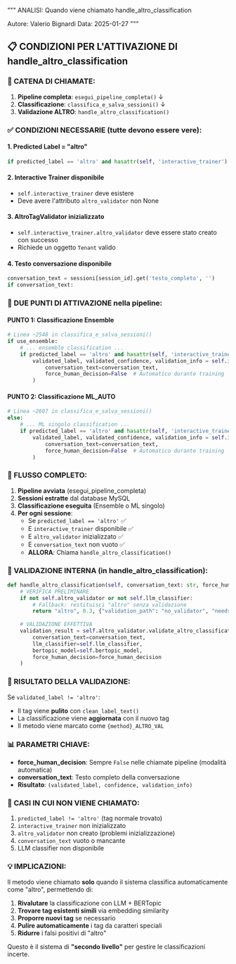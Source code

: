 """
ANALISI: Quando viene chiamato handle_altro_classification

Autore: Valerio Bignardi
Data: 2025-01-27
"""

## 📋 CONDIZIONI PER L'ATTIVAZIONE DI handle_altro_classification

### 🔗 CATENA DI CHIAMATE:

1. **Pipeline completa**: `esegui_pipeline_completa()`
   ↓
2. **Classificazione**: `classifica_e_salva_sessioni()`
   ↓
3. **Validazione ALTRO**: `handle_altro_classification()`

### ✅ CONDIZIONI NECESSARIE (tutte devono essere vere):

#### 1. **Predicted Label = "altro"**
```python
if predicted_label == 'altro' and hasattr(self, 'interactive_trainer') and self.interactive_trainer.altro_validator:
```

#### 2. **Interactive Trainer disponibile**
- `self.interactive_trainer` deve esistere
- Deve avere l'attributo `altro_validator` non None

#### 3. **AltroTagValidator inizializzato**
- `self.interactive_trainer.altro_validator` deve essere stato creato con successo
- Richiede un oggetto `Tenant` valido

#### 4. **Testo conversazione disponibile**
```python
conversation_text = sessioni[session_id].get('testo_completo', '')
if conversation_text:
```

### 🎯 DUE PUNTI DI ATTIVAZIONE nella pipeline:

#### **PUNTO 1: Classificazione Ensemble**
```python
# Linea ~2548 in classifica_e_salva_sessioni()
if use_ensemble:
    # ... ensemble classification ...
    if predicted_label == 'altro' and hasattr(self, 'interactive_trainer') and self.interactive_trainer.altro_validator:
        validated_label, validated_confidence, validation_info = self.interactive_trainer.handle_altro_classification(
            conversation_text=conversation_text,
            force_human_decision=False  # Automatico durante training
        )
```

#### **PUNTO 2: Classificazione ML_AUTO**
```python
# Linea ~2607 in classifica_e_salva_sessioni()
else:
    # ... ML singolo classification ...
    if predicted_label == 'altro' and hasattr(self, 'interactive_trainer') and self.interactive_trainer.altro_validator:
        validated_label, validated_confidence, validation_info = self.interactive_trainer.handle_altro_classification(
            conversation_text=conversation_text,
            force_human_decision=False  # Automatico durante training
        )
```

### 🔄 FLUSSO COMPLETO:

1. **Pipeline avviata** (esegui_pipeline_completa)
2. **Sessioni estratte** dal database MySQL
3. **Classificazione eseguita** (Ensemble o ML singolo)
4. **Per ogni sessione**:
   - Se `predicted_label == 'altro'` ✅
   - E `interactive_trainer` disponibile ✅
   - E `altro_validator` inizializzato ✅
   - E `conversation_text` non vuoto ✅
   - **ALLORA**: Chiama `handle_altro_classification()`

### 🧪 VALIDAZIONE INTERNA (in handle_altro_classification):

```python
def handle_altro_classification(self, conversation_text: str, force_human_decision: bool = False):
    # VERIFICA PRELIMINARE
    if not self.altro_validator or not self.llm_classifier:
        # Fallback: restituisci "altro" senza validazione
        return "altro", 0.3, {"validation_path": "no_validator", "needs_human_review": True}
    
    # VALIDAZIONE EFFETTIVA
    validation_result = self.altro_validator.validate_altro_classification(
        conversation_text=conversation_text,
        llm_classifier=self.llm_classifier,
        bertopic_model=self.bertopic_model,
        force_human_decision=force_human_decision
    )
```

### 🎯 RISULTATO DELLA VALIDAZIONE:

Se `validated_label != 'altro'`:
- Il tag viene **pulito** con `clean_label_text()`
- La classificazione viene **aggiornata** con il nuovo tag
- Il metodo viene marcato come `{method}_ALTRO_VAL`

### 📊 PARAMETRI CHIAVE:

- **force_human_decision**: Sempre `False` nelle chiamate pipeline (modalità automatica)
- **conversation_text**: Testo completo della conversazione
- **Risultato**: `(validated_label, confidence, validation_info)`

### 🚫 CASI IN CUI NON VIENE CHIAMATO:

1. `predicted_label != 'altro'` (tag normale trovato)
2. `interactive_trainer` non inizializzato
3. `altro_validator` non creato (problemi inizializzazione)
4. `conversation_text` vuoto o mancante
5. LLM classifier non disponibile

### 💡 IMPLICAZIONI:

Il metodo viene chiamato **solo** quando il sistema classifica automaticamente come "altro", permettendo di:

1. **Rivalutare** la classificazione con LLM + BERTopic
2. **Trovare tag esistenti simili** via embedding similarity
3. **Proporre nuovi tag** se necessario
4. **Pulire automaticamente** i tag da caratteri speciali
5. **Ridurre** i falsi positivi di "altro"

Questo è il sistema di **"secondo livello"** per gestire le classificazioni incerte.
